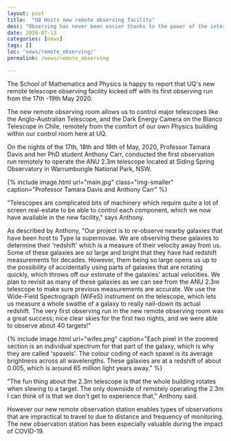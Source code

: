 ```yaml
---
layout: post
title:  "UQ Hosts new remote observing facility"
desc: "Observing has never been easier thanks to the power of the internet."
date: 2020-07-13
categories: [news]
tags: []
loc: 'news/remote_observing/'
permalink: /news/remote_observing

---
```




The School of Mathematics and Physics is happy to report that UQ's new remote
telescope observing facility kicked off with its first observing run from the 17th -19th May 2020.

The new remote observing room allows us to control major telescopes like the Anglo-Australian Telescope,
and the Dark Energy Camera on the Blanco Telescope in Chile, remotely from the comfort of our own Physics building
within our control room here at UQ.

On the nights of the 17th, 18th and 19th of May, 2020, Professor Tamara Davis and her PhD student Anthony Carr,
conducted the first observation run remotely to operate the ANU 2.3m telescope  located at Siding Spring Observatory
in Warrumbungle National Park, NSW.  ​ ​

{% include image.html url="main.jpg" class="img-smaller" caption="Professor Tamara Davis and Anthony Carr" %}



"Telescopes are complicated bits of machinery which require quite a lot of screen real-estate to be able to control
each component, which we now have available in the new facility," says Anthony.



As described by Anthony, "Our project is to re-observe nearby galaxies that have been host to Type Ia supernovae.
We are observing these galaxies to determine their 'redshift' which is a measure of their velocity away from us.
Some of these galaxies are so large and bright that they have had redshift measurements for decades. However, them
being so large opens us up to the possibility of accidentally using parts of galaxies that are rotating quickly,
which throws off our estimate of the galaxies' actual velocities. We plan to revisit as many of these galaxies as
we can see from the ANU 2.3m telescope to make sure previous measurements are accurate. We use the Wide-Field Spectrograph
(WiFeS) instrument on the telescope, which lets us measure a whole swathe of a galaxy to really nail-down its actual redshift.
The very first observing run in the new remote observing room was a great success; nice clear skies for the first two nights,
and we were able to observe about 40 targets!"


{% include image.html url="wifes.png" caption="Each pixel in the zoomed section is an individual spectrum for that part of the galaxy, which is why they are called 'spaxels'. The colour coding of each spaxel is its average brightness across all wavelengths. These galaxies are at a redshift of about 0.005, which is around 65 million light years away." %}


"The fun thing about the 2.3m telescope is that the whole building rotates when slewing to a target.
The only downside of remotely operating the 2.3m I can think of is that we don't get to experience that,"
Anthony said.

However our new remote observation station enables types of observations that are impractical to travel to due to
distance and frequency of monitoring.
The new observation station has been especially valuable during the impact of COVID-19.
